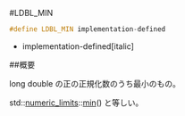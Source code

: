 #LDBL_MIN
```cpp
#define LDBL_MIN implementation-defined
```
* implementation-defined[italic]

##概要



long double の正の正規化数のうち最小のもの。

std::[numeric_limits](/reference/limits/numeric_limits.md)<long double>::[min](/reference/limits/numeric_limits/min.md)() と等しい。

